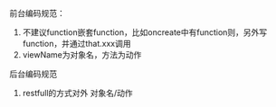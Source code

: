 前台编码规范：
1. 不建议function嵌套function，比如oncreate中有function则，另外写function，并通过that.xxx调用
2. viewName为对象名，方法为动作

后台编码规范
1. restfull的方式对外 对象名/动作
